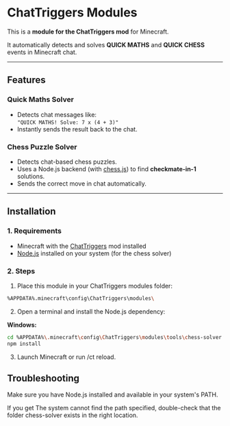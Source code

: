 # ChatTriggers Modules

This is a **module for the ChatTriggers mod** for Minecraft.

It automatically detects and solves **QUICK MATHS** and **QUICK CHESS** events in Minecraft chat.

---

## Features

### Quick Maths Solver
- Detects chat messages like:  
  `"QUICK MATHS! Solve: 7 x (4 + 3)"`
- Instantly sends the result back to the chat.

### Chess Puzzle Solver
- Detects chat-based chess puzzles.
- Uses a Node.js backend (with [chess.js](https://github.com/jhlywa/chess.js)) to find **checkmate-in-1** solutions.
- Sends the correct move in chat automatically.

---

## Installation

### 1. Requirements

- Minecraft with the [ChatTriggers](https://chattriggers.com/) mod installed
- [Node.js](https://nodejs.org/) installed on your system (for the chess solver)

### 2. Steps

1. Place this module in your ChatTriggers modules folder:
```bash
%APPDATA%.minecraft\config\ChatTriggers\modules\
```

2. Open a terminal and install the Node.js dependency:

**Windows:**
```bash
cd %APPDATA%\.minecraft\config\ChatTriggers\modules\tools\chess-solver
npm install
```

3. Launch Minecraft or run /ct reload.

## Troubleshooting
Make sure you have Node.js installed and available in your system's PATH.

If you get The system cannot find the path specified, double-check that the folder chess-solver exists in the right location.

